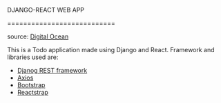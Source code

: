 DJANGO-REACT WEB APP

===========================

source: [Digital Ocean](https://www.digitalocean.com/community/tutorials/build-a-to-do-application-using-django-and-react)

This is a Todo application made using Django and React. 
Framework and libraries used are: 
- [Djanog REST framework](https://www.django-rest-framework.org/)
- [Axios](https://www.npmjs.com/package/axios)
- [Bootstrap](https://getbootstrap.com/)
- [Reactstrap](https://reactstrap.github.io/)
